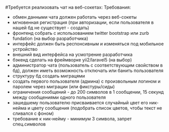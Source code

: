 #Требуется реализовать чат на веб-сокетах:
Требования:
- обмен данными чата должен работать через веб-сокеты
- мгновенная регистрация (при авторизации, если пользователя в нашей бд не существует - создать)
- фронтенд собрать с использованием twitter bootstrap или zurb fundation (на выбор разработчика)
- интерфейс должен быть респонсивным и изменяться под мобильное устройство
- внешний вид интерфейса на усмотрение разработчика
- бэкенд сделать на фреймворке yii2/laravel5 (на выбор)
- администратор чата (пользователь с соответствующим свойством в бд), должен иметь возможность отключать или банить пользователя
- структуру бд создать миграцями
- создать первого пользователя (админа) с произвольным логином и паролем через миграции (или фикстуры/сиды)
- ограничения сообщений - до 200 символов в 1 сообщении, 15 секунд между сообщениями одного пользователя
- зашедшему пользователю присваивается случайный цвет его ник-нейма и цвету сообщения (подобрать список цветов, чтобы текст не сливался с фоном)
- требование к ник-нейму - минимум 3 символа, запрет спец.символов
